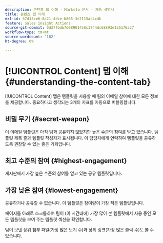 ```yaml
---
description: 콘텐츠 탭 이해 - Marketo 문서 - 제품 설명서
title: 콘텐츠 탭 이해
exl-id: 67d13ce6-8a21-4dce-b865-3e7115ac4c4b
feature: Sales Insight Actions
source-git-commit: 0d37fbdb7d08901458c1744dc68893e155176327
workflow-type: tm+mt
source-wordcount: '182'
ht-degree: 0%

---
```


# [!UICONTROL Content] 탭 이해 {#understanding-the-content-tab}

[!UICONTROL Content] 탭은 템플릿을 사용할 때 팀의 이메일 참여에 대한 모든 정보를 제공합니다. 중요하다고 생각되는 3개의 지표를 자동으로 버블링합니다.

## 비밀 무기 {#secret-weapon}

이 이메일 템플릿은 아직 팀과 공유되지 않았지만 높은 수준의 참여를 받고 있습니다. 템플릿 제목 줄과 템플릿 작성자가 표시됩니다. 이 담당자에게 연락하여 템플릿을 공유하도록 권장할 수 있는 좋은 기회입니다.

## 최고 수준의 참여 {#highest-engagement}

게시판에서 가장 높은 수준의 참여를 얻고 있는 공유 템플릿입니다.

## 가장 낮은 참여 {#lowest-engagement}

공유하거나 공유할 수 없습니다. 이 템플릿은 참여량이 가장 적은 템플릿입니다.

페이지를 아래로 스크롤하여 팀이 (이 시간대에) 가장 많이 본 템플릿에서 사용 중인 모든 템플릿을 보여 주는 템플릿 섹션을 확인합니다.

팀이 보낸 상위 첨부 파일(가장 많은 보기 수)과 상위 링크(가장 많은 클릭 수)도 볼 수 있습니다.
